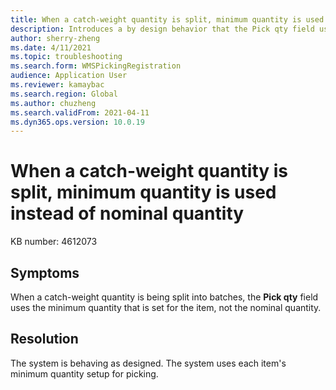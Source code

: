 ```yaml
---
title: When a catch-weight quantity is split, minimum quantity is used instead of nominal quantity
description: Introduces a by design behavior that the Pick qty field uses the minimum quantity that is set for the item when a catch-weight quantity is being split into batches.
author: sherry-zheng
ms.date: 4/11/2021
ms.topic: troubleshooting
ms.search.form: WMSPickingRegistration
audience: Application User
ms.reviewer: kamaybac
ms.search.region: Global
ms.author: chuzheng
ms.search.validFrom: 2021-04-11
ms.dyn365.ops.version: 10.0.19
---
```

# When a catch-weight quantity is split, minimum quantity is used instead of nominal quantity

KB number: 4612073

## Symptoms

When a catch-weight quantity is being split into batches, the **Pick qty** field uses the minimum quantity that is set for the item, not the nominal quantity.

## Resolution

The system is behaving as designed. The system uses each item's minimum quantity setup for picking.

